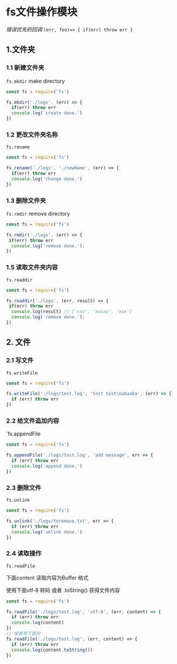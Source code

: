 # fs文件操作模块

*错误优先的回调* `(err, foo)=> { if(err) throw err }`

## 1.文件夹

### 1.1 新建文件夹 
`fs.mkdir` make directory

```js
const fs = require('fs')

fs.mkdir('./logs', (err) => {
  if(err) throw err
  console.log('create done.')
})
```

### 1.2 更改文件夹名称

`fs.rename`

```js
const fs = require('fs')

fs.rename('./logs', './newName', (err) => {
  if(err) throw err
  console.log('change done.')
})
```
### 1.3 删除文件夹

`fs.rmdir` remove directory

```js
const fs = require('fs')

fs.rmdir('./logs', (err) => {
 if(err) throw err
  console.log('remove done.');
})
```

### 1.5 读取文件夹内容

`fs.readdir`

```js
const fs = require('fs')

fs.readdir('./logs', (err, result) => {
 if(err) throw err
  console.log(result) // ['xxx', 'xxxxx', 'xxx']
  console.log('remove done.'); 
})
```

## 2. 文件

### 2.1 写文件

`fs.writeFile`

```js
const fs = require('fs')

fs.writeFile('./logs/test.log', 'test test\nabaaba', (err) => {
  if (err) throw err
})

```

### 2.2 给文件追加内容

`fs.appendFile

```js
const fs = require('fs')

fs.appendFile('./logs/test.log', 'add message', err => {
  if (err) throw err
  console.log('append done.')
})
```

### 2.3 删除文件

`fs.unlink`

```js
const fs = require('fs')

fs.unlink('./logs/toremove.txt', err => {
  if (err) throw err
  console.log('unlink done.')
})
```

### 2.4 读取操作

`fs.readFile`

下面content 读取内容为Buffer 格式

使用下面utf-8 转码 或者 .toString() 获得文件内容

```js
const fs = require('fs')

fs.readFile('./logs/test.log', 'utf-8', (err, content) => {
  if (err) throw err
  console.log(content)
})
// 或者用下面的
fs.readFile('./logs/test.log', (err, content) => {
  if (err) throw err
  console.log(content.toString())
})
```